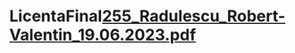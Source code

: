 # LicentaFinal[255_Radulescu_Robert-Valentin_19.06.2023.pdf](https://github.com/robertradulescu/LicentaFinal/files/12018147/255_Radulescu_Robert-Valentin_19.06.2023.pdf)
